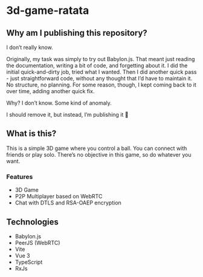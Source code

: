 # 3d-game-ratata

## Why am I publishing this repository?

I don’t really know.

Originally, my task was simply to try out Babylon.js. That meant just reading the documentation, writing a bit of code,
and forgetting about it. I did the initial quick-and-dirty job, tried what I wanted. Then I did another quick pass -
just straightforward code, without any thought that I’d have to maintain it. No structure, no planning. For some reason,
though, I kept coming back to it over time, adding another quick fix.

Why? I don’t know. Some kind of anomaly.

I should remove it, but instead, I’m publishing it 🤷

## What is this?

This is a simple 3D game where you control a ball. You can connect with friends or play solo.
There’s no objective in this game, so do whatever you want.

### Features

- 3D Game
- P2P Multiplayer based on WebRTC
- Chat with DTLS and RSA-OAEP encryption

## Technologies

- Babylon.js
- PeerJS (WebRTC)
- Vite
- Vue 3
- TypeScript
- RxJs

